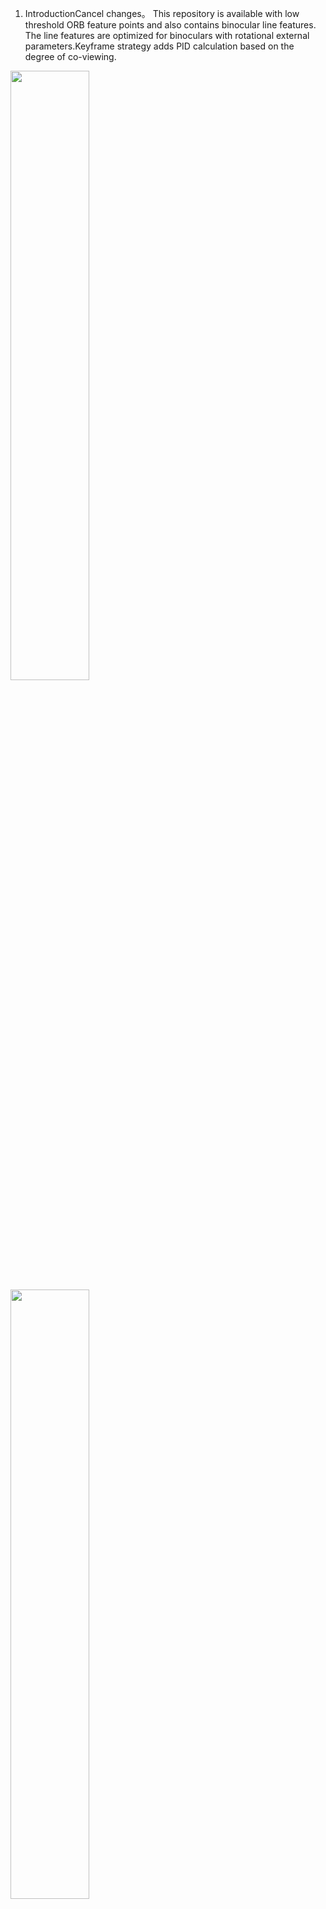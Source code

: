 
1.  IntroductionCancel changes。
This repository is available with low threshold ORB feature points and also contains binocular line features. The line features are optimized for binoculars with rotational external parameters.Keyframe strategy adds PID calculation based on the degree of co-viewing.

<img src="https://user-images.githubusercontent.com/41461914/229263074-8cf0d43c-3c17-485e-ab36-2ab1de341b2e.png" width = 50% height =  50% /> <img src="https://user-images.githubusercontent.com/41461914/229263888-43bcc7db-10e7-428b-9e6b-8ac38177aed1.png" width = 50% height =  50% /> 

<img src="https://user-images.githubusercontent.com/41461914/229263134-bd486255-daa7-4a3c-a618-01c267442147.png" width = 30% height =  30% /><img src="https://user-images.githubusercontent.com/41461914/229263525-3e3591ff-37c0-41e2-876d-6a5b9a943cad.png" width = 30% height =  30% />


For video effects, please click
https://www.bilibili.com/video/BV1QN4y1u75P/?spm_id_from=333.999.0.0
arxiv article watch, please click
https://arxiv.org/abs/2207.05244


2.  Prerequisites
We have tested the library in Ubuntu 12.04, 14.04 and 16.04, but it should be easy to compile in other platforms. A powerful computer (e.g. i7) will ensure real-time performance and provide more stable and accurate results.


C++11 or C++0x Compiler
We use the new thread and chrono functionalities of C++11.


Pangolin
We use Pangolin for visualization and user interface. Dowload and install instructions can be found at: https://github.com/stevenlovegrove/Pangolin.


OpenCV
We use OpenCV to manipulate images and features. Dowload and install instructions can be found at: http://opencv.org. Required at leat 2.4.3. Tested with OpenCV 2.4.11 and OpenCV 3.2.opencv_contrib at:https://github.com/opencv/opencv_contrib

Eigen3
Required by g2o (see below). Download and install instructions can be found at: http://eigen.tuxfamily.org. Required at least 3.1.0.


DBoW2 and g2o (Included in Thirdparty folder)
We use modified versions of the DBoW2 library to perform place recognition and g2o library to perform non-linear optimizations. Both modified libraries (which are BSD) are included in the Thirdparty folder.


3.  Building ORB-SLAM2 library and examples

```bash
chmod +x build.sh
./build.sh
```
4.  Stereo Examples
```bash
./Examples/Stereo/stereo_kitti Vocabulary/ORBvoc.txt Examples/Stereo/KITTIX.yaml PATH_TO_DATASET_FOLDER/dataset/sequences/SEQUENCE_NUMBER
```

